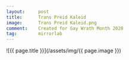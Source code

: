 ```yaml
---
layout:		post
title:		Trans Preid Kaleid
image:		Trans Preid Kaleid.png
comment:	Created for Gay Wrath Month 2020
tag:		mirrorlab
---
```


<span class="lightbox-trigger">
![{{ page.title }}](/assets/img/{{ page.image }})
</span>
